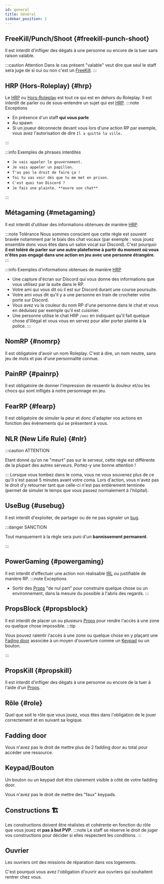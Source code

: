 ```yaml
---
id: general
title: Général
sidebar_position: 1
---
```


## FreeKill/Punch/Shoot {#freekill-punch-shoot}
Il est interdit d'infliger des dégats à une personne ou encore de la tuer sans raison valable.

:::caution Attention
Dans le cas présent "valable" veut dire que seul le staff sera juge de si oui ou non c'est un [FreeKill](##freekill-punch-shoot).
:::

## HRP (Hors-Roleplay) {#hrp}
Le [HRP](#hrp) ou [Hors-Roleplay](#hrp) est tout ce qui est en dehors du Roleplay.
Il est interdit de parler ou de sous-entendre un sujet qui est [HRP](#hrp). 
:::note Exceptions
<ul>
    <li>En présence d'un staff <b>qui vous parle</b></li>
    <li>Au spawn</li>
    <li>Si un joueur déconnecte devant vous lors d'une action RP par exemple, vous avez l'autorisation de dire <code>Il a quitté la ville.</code></li>
</ul>
:::

:::info Exemples de phrases interdites
<ul>
    <li><code>Je vais appeler le gouvernement.</code></li>
    <li><code>Je vais appeler un papillon.</code></li>
    <li><code>T'as pas le droit de faire ça !</code></li>
    <li><code>Toi tu vas voir dés que tu me met en prison.</code></li>
    <li><code>C'est quoi ton Discord ?</code></li>
    <li><code>Je fais une plainte. **ouvre son chat**</code></li>
</ul>
:::


## Métagaming {#metagaming}
Il est interdit d'utiliser des informations obtenues de manière [HRP](#hrp).

:::note Tolérance
Nous sommes conscient que cette règle est souvent bravée notamment par le biais des chat vocaux (par exemple : vous jouez ensemble donc vous êtes dans un salon vocal sur Discord). C'est pourquoi **il est toléré de parler sur une autre plateforme à partir du moment où vous n'êtes pas engagé dans une action en jeu avec une personne étrangére**.
:::

:::info Exemples d'informations obtenues de manière [HRP](#hrp)

* Une capture d'écran sur Discord qui vous donne des informations que vous utilisez par la suite dans le RP.
* Votre ami qui vous dit où il est sur Discord durant une course poursuite.
* Votre ami vous dit qu'il y a une personne en train de crocheter votre porte sur Discord.
* Vous avez vu la couleur du nom RP d'une personne dans le chat et vous en déduisez par exemple qu'il est cuisinier.
* Une personne utilise le chat HRP <code>/ooc</code> en indiquant qu'il fait quelque chose d'illégal et vous vous en servez pour aller porter plainte à la police.
:::

## NomRP {#nomrp}
Il est obligatoire d'avoir un nom Roleplay. C'est à dire, un nom neutre, sans jeu de mots et pas d'une personnalité connue.

## PainRP {#painrp}
Il est obligatoire de donner l'impression de ressentir la douleur et/ou les chocs qui sont infligés à notre personnage en jeu.

## FearRP {#fearp}
Il est obligatoire de simuler la peur et donc d'adapter vos actions en fonction des événements qui se présentent à vous.

## NLR (New Life Rule) {#nlr}
:::caution ATTENTION

Etant donné qu'on ne "meurt" pas sur le serveur, cette règle est différente de la plupart des autres serveurs. Portez-y une bonne attention !

:::
Lorsque vous tombez dans le coma, vous ne vous souvenez plus de ce qu'il s'est passé 5 minutes avant votre coma.
Lors d'action, vous n'avez pas le droit d'y retourner tant que celle-ci n'est pas entièrement terminée (permet de simuler le temps que vous passez normalement à l'hôpital).

## UseBug {#usebug}
Il est interdit d'exploiter, de partager ou de ne pas signaler un [bug](https://fr.wikipedia.org/wiki/Bug_(informatique)).

:::danger SANCTION

Tout manquement à la règle sera puni d'un **bannissement permanent**.

:::

## PowerGaming {#powergaming}
Il est interdit d'effectuer une action non réalisable [IRL](https://fr.wikipedia.org/wiki/Vraie_vie#Sur_Internet) ou justifiable de manière RP.
:::note Exceptions
* Sortir des [Props](https://gmod.fandom.com/wiki/Props) "de nul part" pour construire quelque chose ou un environnement, dans la mesure du possible à l'abris des regards.
:::

## PropsBlock {#propsblock}
Il est interdit de placer un ou plusieurs [Props](https://gmod.fandom.com/wiki/Props) pour rendre l'accès à une zone ou quelque chose impossible.
:::tip

Vous pouvez ralentir l'accès à une zone ou quelque chose en y plaçant une [Fading door](https://steamcommunity.com/sharedfiles/filedetails/?l=french&id=115753588) associée à un moyen d'ouverture comme un [Keypad](https://steamcommunity.com/sharedfiles/filedetails/?l=french&id=108424005) ou un bouton.

:::

## PropsKill {#propskill}
Il est interdit d'infliger des dégats à une personne ou encore de la tuer à l'aide d'un [Props](https://gmod.fandom.com/wiki/Props).

## Rôle {#role}
Quel que soit le rôle que vous jouez, vous êtes dans l'obligation de le jouer correctement et en suivant sa logique.

## Fadding door
Vous n'avez pas le droit de mettre plus de 2 fadding door au total pour accéder une ressource.

## Keypad/Bouton
Un bouton ou un keypad doit être clairement visible à côté de votre fadding door.

Vous n'avez pas le droit de mettre des "faux" keypads.

## Constructions 🏗
Les constructions doivent être réalistes et cohérente en fonction du rôle que vous jouez et **pas à but PVP**.
:::note 
Le staff se réserve le droit de juger vos constructions pour décider si elles respectent les conditions.
:::

## Ouvrier
Les ouvriers ont des missions de réparation dans vos logements.

C'est pourquoi vous avez l'obligation d'ouvrir aux ouvriers qui souhaitent rentrer chez vous.